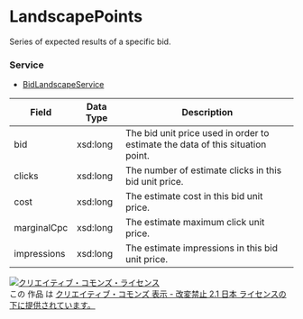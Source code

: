 # LandscapePoints
Series of expected results of a specific bid.
### Service
+ [BidLandscapeService](../services/BidLandscapeService.md)

| Field | Data Type | Description | 
|---|---|---|
| bid| xsd:long| The bid unit price used in order to estimate the data of this situation point. |
| clicks| xsd:long| The number of estimate clicks in this bid unit price. |
| cost| xsd:long| The estimate cost in this bid unit price. |
| marginalCpc| xsd:long| The estimate maximum click unit price. |
| impressions| xsd:long| The estimate impressions in this bid unit price. |
<a rel="license" href="http://creativecommons.org/licenses/by-nd/2.1/jp/"><img alt="クリエイティブ・コモンズ・ライセンス" style="border-width:0" src="https://i.creativecommons.org/l/by-nd/2.1/jp/88x31.png" /></a><br />この 作品 は <a rel="license" href="http://creativecommons.org/licenses/by-nd/2.1/jp/">クリエイティブ・コモンズ 表示 - 改変禁止 2.1 日本 ライセンスの下に提供されています。</a>
